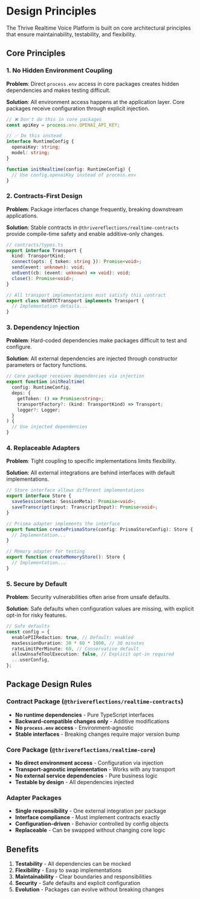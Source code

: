 # Design Principles

The Thrive Realtime Voice Platform is built on core architectural principles that ensure maintainability, testability, and flexibility.

## Core Principles

### 1. No Hidden Environment Coupling

**Problem**: Direct `process.env` access in core packages creates hidden dependencies and makes testing difficult.

**Solution**: All environment access happens at the application layer. Core packages receive configuration through explicit injection.

```typescript
// ❌ Don't do this in core packages
const apiKey = process.env.OPENAI_API_KEY;

// ✅ Do this instead
interface RuntimeConfig {
  openaiKey: string;
  model: string;
}

function initRealtime(config: RuntimeConfig) {
  // Use config.openaiKey instead of process.env
}
```

### 2. Contracts-First Design

**Problem**: Package interfaces change frequently, breaking downstream applications.

**Solution**: Stable contracts in `@thrivereflections/realtime-contracts` provide compile-time safety and enable additive-only changes.

```typescript
// contracts/types.ts
export interface Transport {
  kind: TransportKind;
  connect(opts: { token: string }): Promise<void>;
  send(event: unknown): void;
  onEvent(cb: (event: unknown) => void): void;
  close(): Promise<void>;
}

// All transport implementations must satisfy this contract
export class WebRTCTransport implements Transport {
  // Implementation details...
}
```

### 3. Dependency Injection

**Problem**: Hard-coded dependencies make packages difficult to test and configure.

**Solution**: All external dependencies are injected through constructor parameters or factory functions.

```typescript
// Core package receives dependencies via injection
export function initRealtime(
  config: RuntimeConfig,
  deps: {
    getToken: () => Promise<string>;
    transportFactory?: (kind: TransportKind) => Transport;
    logger?: Logger;
  }
) {
  // Use injected dependencies
}
```

### 4. Replaceable Adapters

**Problem**: Tight coupling to specific implementations limits flexibility.

**Solution**: All external integrations are behind interfaces with default implementations.

```typescript
// Store interface allows different implementations
export interface Store {
  saveSession(meta: SessionMeta): Promise<void>;
  saveTranscript(input: TranscriptInput): Promise<void>;
}

// Prisma adapter implements the interface
export function createPrismaStore(config: PrismaStoreConfig): Store {
  // Implementation...
}

// Memory adapter for testing
export function createMemoryStore(): Store {
  // Implementation...
}
```

### 5. Secure by Default

**Problem**: Security vulnerabilities often arise from unsafe defaults.

**Solution**: Safe defaults when configuration values are missing, with explicit opt-in for risky features.

```typescript
// Safe defaults
const config = {
  enablePIIRedaction: true, // Default: enabled
  maxSessionDuration: 30 * 60 * 1000, // 30 minutes
  rateLimitPerMinute: 60, // Conservative default
  allowUnsafeToolExecution: false, // Explicit opt-in required
  ...userConfig,
};
```

## Package Design Rules

### Contract Package (`@thrivereflections/realtime-contracts`)

- **No runtime dependencies** - Pure TypeScript interfaces
- **Backward-compatible changes only** - Additive modifications
- **No `process.env` access** - Environment-agnostic
- **Stable interfaces** - Breaking changes require major version bump

### Core Package (`@thrivereflections/realtime-core`)

- **No direct environment access** - Configuration via injection
- **Transport-agnostic implementation** - Works with any transport
- **No external service dependencies** - Pure business logic
- **Testable by design** - All dependencies injected

### Adapter Packages

- **Single responsibility** - One external integration per package
- **Interface compliance** - Must implement contracts exactly
- **Configuration-driven** - Behavior controlled by config objects
- **Replaceable** - Can be swapped without changing core logic

## Benefits

1. **Testability** - All dependencies can be mocked
2. **Flexibility** - Easy to swap implementations
3. **Maintainability** - Clear boundaries and responsibilities
4. **Security** - Safe defaults and explicit configuration
5. **Evolution** - Packages can evolve without breaking changes
